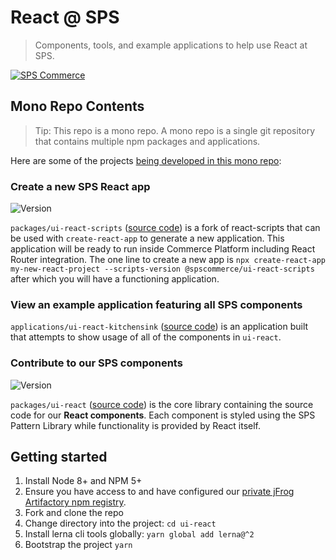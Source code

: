 # React @ SPS

> Components, tools, and example applications to help use React at SPS.

[![SPS Commerce](https://img.shields.io/badge/sps-commerce-0097cc.svg?style=flat-square&colorA=62686b)](https://www.spscommerce.com) 

## Mono Repo Contents

> Tip: This repo is a mono repo. A mono repo is a single git repository that contains multiple npm packages and applications.

Here are some of the projects [being developed in this mono repo](MONOREPO.md):

### Create a new SPS React app

![Version](https://sps-badges.now.sh/@spscommerce/ui-react-scripts)

`packages/ui-react-scripts` ([source code](https://github.com/SPSCommerce/ui-react/tree/master/packages/ui-react-scripts)) is a fork of react-scripts that can be used with `create-react-app` to generate a new application. This application will be ready to run inside Commerce Platform including React Router integration. The one line to create a new app is `npx create-react-app my-new-react-project --scripts-version @spscommerce/ui-react-scripts` after which you will have a functioning application.

### View an example application featuring all SPS components

`applications/ui-react-kitchensink` ([source code](https://github.com/SPSCommerce/ui-react/tree/master/applications/ui-react-kitchensink)) is an application built that attempts to show usage of all of the components in `ui-react`.

### Contribute to our SPS components

![Version](https://sps-badges.now.sh/@spscommerce/ui-react)

`packages/ui-react` ([source code](https://github.com/SPSCommerce/ui-react/tree/master/packages/ui-react)) is the core library containing the source code for our **React components**. Each component is styled using the SPS Pattern Library while functionality is provided by React itself.

## Getting started

1.  Install Node 8+ and NPM 5+
1.  Ensure you have access to and have configured our [private jFrog Artifactory npm registry](https://atlassian.spscommerce.com/wiki/display/STM/Getting+started+with+private+NPM+packages+in+jFrog+Artifactory).
1.  Fork and clone the repo
1.  Change directory into the project: `cd ui-react`
1.  Install lerna cli tools globally: `yarn global add lerna@^2`
1.  Bootstrap the project `yarn`
